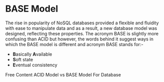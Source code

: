# BASE Model

The rise in popularity of NoSQL databases provided a flexible and fluidity with ease to manipulate data and as a result, a new database model was designed, reflecting these properties. The acronym BASE is slightly more confusing than ACID but however, the words behind it suggest ways in which the BASE model is different and acronym BASE stands for:-

- **B**asically **A**vailable
- **S**oft state
- **E**ventual consistency

<ResourceGroupTitle>Free Content</ResourceGroupTitle>
<BadgeLink colorScheme='yellow' badgeText='Read' href='https://www.geeksforgeeks.org/acid-model-vs-base-model-for-database/'>ACID Model vs BASE Model For Database</BadgeLink>
